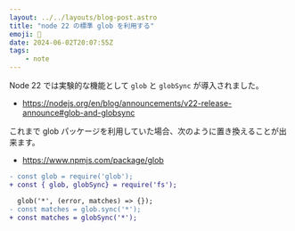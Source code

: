 ```yaml
---
layout: ../../layouts/blog-post.astro
title: "node 22 の標準 glob を利用する"
emoji: 🧰
date: 2024-06-02T20:07:55Z
tags:
    - note
---
```


Node 22 では実験的な機能として `glob` と `globSync` が導入されました。

- https://nodejs.org/en/blog/announcements/v22-release-announce#glob-and-globsync

これまで glob パッケージを利用していた場合、次のように置き換えることが出来ます。

- https://www.npmjs.com/package/glob


```diff
- const glob = require('glob');
+ const { glob, globSync} = require('fs');

  glob('*', (error, matches) => {});
- const matches = glob.sync('*');
+ const matches = globSync('*');
```